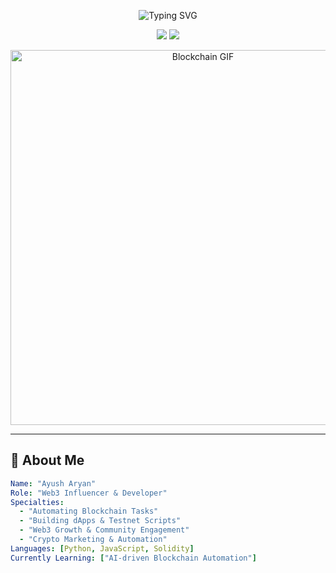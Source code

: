<!-- 🔥 Stylish Header -->
<p align="center">
  <img src="https://readme-typing-svg.herokuapp.com?font=Fira+Code&size=28&pause=1000&color=FFD700&center=true&vCenter=true&width=700&lines=%F0%9F%91%8B+Hey,+I'm+Ayush+Aryan!;%E2%9A%A1+Web3+Influencer+and+Developer;%F0%9F%92%A1+Building+Automations+for+Web3;%F0%9F%8C%90+Exploring+Blockchain,+DeFi+,+AI!;%F0%9F%94%A5+Let's+Innovate+Together!" alt="Typing SVG">
</p>

<!-- Profile Views & Followers Counter -->
<p align="center">
  <img src="https://komarev.com/ghpvc/?username=ayusharyaneth&label=Profile+Views&color=blue&style=for-the-badge">
  <img src="https://img.shields.io/github/followers/ayusharyaneth?label=Followers&style=for-the-badge&color=brightgreen">
</p>

<!-- Animated Banner -->
<p align="center">
  <img src="https://media.giphy.com/media/3o7abKhOpu0NwenH3O/giphy.gif" width="600" alt="Blockchain GIF">
</p>

---

## 🚀 **About Me**
```yaml
Name: "Ayush Aryan"
Role: "Web3 Influencer & Developer"
Specialties:
  - "Automating Blockchain Tasks"
  - "Building dApps & Testnet Scripts"
  - "Web3 Growth & Community Engagement"
  - "Crypto Marketing & Automation"
Languages: [Python, JavaScript, Solidity]
Currently Learning: ["AI-driven Blockchain Automation"]
